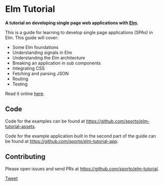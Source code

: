 # Elm Tutorial

__A tutorial on developing single page web applications with [Elm](http://elm-lang.org/).__

This is a guide for learning to develop single page applications (SPAs) in Elm. This guide will cover:

- Some Elm foundations
- Understanding signals in Elm
- Understanding the Elm architecture
- Breaking an application in sub components
- Integrating CSS
- Fetching and parsing JSON
- Routing
- Testing

Read it online [here](http://www.elm-tutorial.org/).

## Code

Code for the examples can be found at
<https://github.com/sporto/elm-tutorial-assets>.

Code for the example application built in the second part of the guide can be
found at <https://github.com/sporto/elm-tutorial-app>.

## Contributing

Please open issues and send PRs at <https://github.com/sporto/elm-tutorial>.

<a href="https://twitter.com/share" class="twitter-share-button" data-via="sebasporto" data-size="large">Tweet</a>

<script>!function(d,s,id){var js,fjs=d.getElementsByTagName(s)[0],p=/^http:/.test(d.location)?'http':'https';if(!d.getElementById(id)){js=d.createElement(s);js.id=id;js.src=p+'://platform.twitter.com/widgets.js';fjs.parentNode.insertBefore(js,fjs);}}(document, 'script', 'twitter-wjs');</script>
